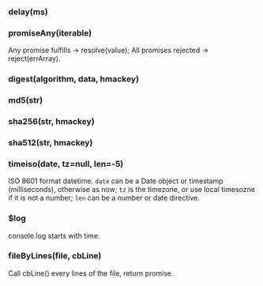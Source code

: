 ### delay(ms)

### promiseAny(iterable)
Any promise fulfills -> resolve(value);
All promises rejected -> reject(errArray).

### digest(algorithm, data, hmackey)

### md5(str)

### sha256(str, hmackey)

### sha512(str, hmackey)

### timeiso(date, tz=null, len=-5)
ISO 8601 format datetime.
`date` can be a Date object or timestamp (milliseconds), otherwise as now;
`tz` is the timezone, or use local timesozne if it is not a number;
`len` can be a number or date directive.

### $log
console.log starts with time.

### fileByLines(file, cbLine)
Call cbLine() every lines of the file, return promise.
